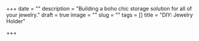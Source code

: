 +++
date = ""
description = "Building a boho chic storage solution for all of your jewelry."
draft = true
image = ""
slug = ""
tags = []
title = "DIY: Jewelry Holder"

+++
